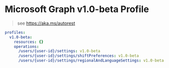 # Microsoft Graph v1.0-beta Profile

> see https://aka.ms/autorest

``` yaml
profiles:
  v1.0-beta:
    resources: {}
    operations:
      /users/{user-id}/settings: v1.0-beta
      /users/{user-id}/settings/shiftPreferences: v1.0-beta
      /users/{user-id}/settings/regionalAndLanguageSettings: v1.0-beta

```
